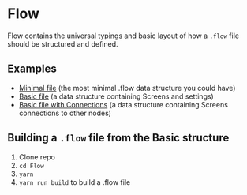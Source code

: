 # Flow

Flow contains the universal [typings](/src/typings/namespace.d.ts) and basic layout of how a `.flow` file should be structured and defined.

## Examples
- [Minimal file](src/examples/minimalFile.ts) (the most minimal .flow data structure you could have)
- [Basic file](src/examples/basicFile.ts) (a data structure containing Screens and settings)
- [Basic file with Connections](src/examples/basicFileWithConnections.ts) (a data structure containing Screens connections to other nodes)


## Building a `.flow` file from the Basic structure

1.  Clone repo
2. `cd Flow`
3.  `yarn`
4.  `yarn run build` to build a .flow file
